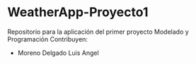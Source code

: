 # WeatherApp-Proyecto1
Repositorio para la aplicación del primer proyecto Modelado y Programación
Contribuyen: 
- Moreno Delgado Luis Angel

